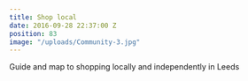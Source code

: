 ```yaml
---
title: Shop local
date: 2016-09-28 22:37:00 Z
position: 83
image: "/uploads/Community-3.jpg"
---
```


Guide and map to shopping locally and independently in Leeds